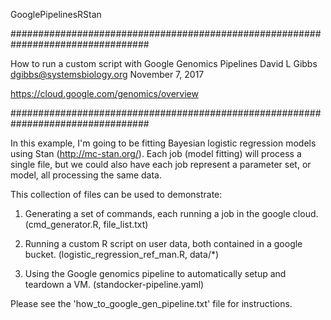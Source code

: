 GooglePipelinesRStan

#################################################################################

How to run a custom script with
Google Genomics Pipelines
David L Gibbs
dgibbs@systemsbiology.org
November 7, 2017

https://cloud.google.com/genomics/overview

#################################################################################

In this example, I'm going to be fitting Bayesian logistic regression models using Stan
(http://mc-stan.org/). Each job (model fitting) will process a single file,
but we could also have each job represent a parameter set, or model, all
processing the same data.

This collection of files can be used to demonstrate:

1. Generating a set of commands, each running a job in the google cloud.
   (cmd_generator.R, file_list.txt)

2. Running a custom R script on user data, both contained in a google bucket.
   (logistic_regression_ref_man.R, data/*)

4. Using the Google genomics pipeline to automatically setup and teardown a VM.
   (standocker-pipeline.yaml)

Please see the 'how_to_google_gen_pipeline.txt' file for instructions.
